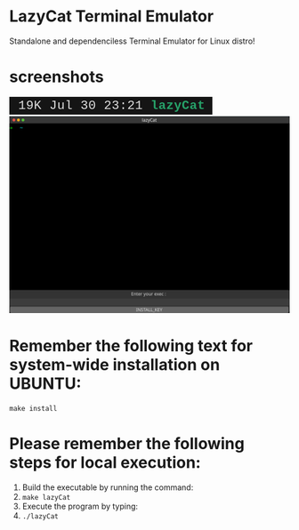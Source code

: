 ﻿# LazyCat Terminal Emulator 

Standalone and dependenciless Terminal Emulator for Linux distro!

# screenshots

![screenshots](screenshots/1.png)
![screenshots](screenshots/2.png)


# Remember the following text for system-wide installation on UBUNTU:
```
make install
```


# Please remember the following steps for local execution:
1. Build the executable by running the command:
2. ```make lazyCat```
5. Execute the program by typing:
6. ```./lazyCat```
